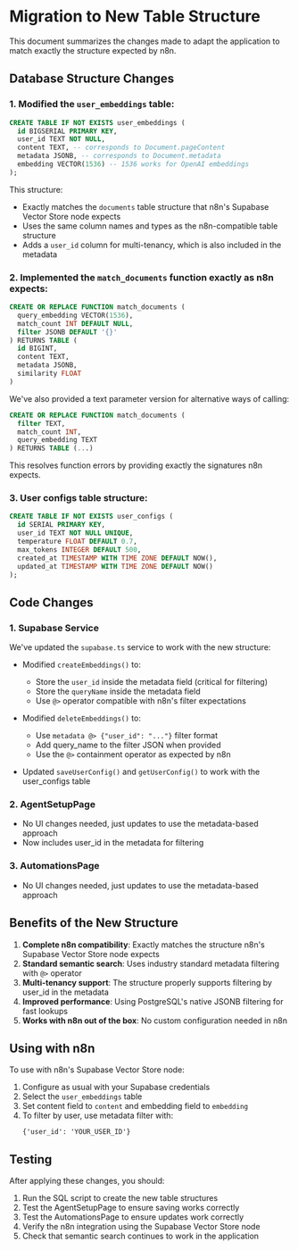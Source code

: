 # Migration to New Table Structure

This document summarizes the changes made to adapt the application to match exactly the structure expected by n8n.

## Database Structure Changes

### 1. Modified the `user_embeddings` table:

```sql
CREATE TABLE IF NOT EXISTS user_embeddings (
  id BIGSERIAL PRIMARY KEY,
  user_id TEXT NOT NULL,
  content TEXT, -- corresponds to Document.pageContent
  metadata JSONB, -- corresponds to Document.metadata
  embedding VECTOR(1536) -- 1536 works for OpenAI embeddings
);
```

This structure:
- Exactly matches the `documents` table structure that n8n's Supabase Vector Store node expects
- Uses the same column names and types as the n8n-compatible table structure
- Adds a `user_id` column for multi-tenancy, which is also included in the metadata

### 2. Implemented the `match_documents` function exactly as n8n expects:

```sql
CREATE OR REPLACE FUNCTION match_documents (
  query_embedding VECTOR(1536),
  match_count INT DEFAULT NULL,
  filter JSONB DEFAULT '{}'
) RETURNS TABLE (
  id BIGINT,
  content TEXT,
  metadata JSONB,
  similarity FLOAT
)
```

We've also provided a text parameter version for alternative ways of calling:

```sql
CREATE OR REPLACE FUNCTION match_documents (
  filter TEXT,
  match_count INT,
  query_embedding TEXT
) RETURNS TABLE (...)
```

This resolves function errors by providing exactly the signatures n8n expects.

### 3. User configs table structure:

```sql
CREATE TABLE IF NOT EXISTS user_configs (
  id SERIAL PRIMARY KEY,
  user_id TEXT NOT NULL UNIQUE,
  temperature FLOAT DEFAULT 0.7,
  max_tokens INTEGER DEFAULT 500,
  created_at TIMESTAMP WITH TIME ZONE DEFAULT NOW(),
  updated_at TIMESTAMP WITH TIME ZONE DEFAULT NOW()
);
```

## Code Changes

### 1. Supabase Service

We've updated the `supabase.ts` service to work with the new structure:

- Modified `createEmbeddings()` to:
  - Store the `user_id` inside the metadata field (critical for filtering)
  - Store the `queryName` inside the metadata field
  - Use `@>` operator compatible with n8n's filter expectations

- Modified `deleteEmbeddings()` to:
  - Use `metadata @> {"user_id": "..."}` filter format
  - Add query_name to the filter JSON when provided
  - Use the `@>` containment operator as expected by n8n

- Updated `saveUserConfig()` and `getUserConfig()` to work with the user_configs table

### 2. AgentSetupPage

- No UI changes needed, just updates to use the metadata-based approach
- Now includes user_id in the metadata for filtering

### 3. AutomationsPage

- No UI changes needed, just updates to use the metadata-based approach

## Benefits of the New Structure

1. **Complete n8n compatibility**: Exactly matches the structure n8n's Supabase Vector Store node expects
2. **Standard semantic search**: Uses industry standard metadata filtering with `@>` operator 
3. **Multi-tenancy support**: The structure properly supports filtering by user_id in the metadata
4. **Improved performance**: Using PostgreSQL's native JSONB filtering for fast lookups
5. **Works with n8n out of the box**: No custom configuration needed in n8n

## Using with n8n

To use with n8n's Supabase Vector Store node:

1. Configure as usual with your Supabase credentials
2. Select the `user_embeddings` table
3. Set content field to `content` and embedding field to `embedding`
4. To filter by user, use metadata filter with:
   ```
   {'user_id': 'YOUR_USER_ID'}
   ```

## Testing

After applying these changes, you should:

1. Run the SQL script to create the new table structures
2. Test the AgentSetupPage to ensure saving works correctly
3. Test the AutomationsPage to ensure updates work correctly
4. Verify the n8n integration using the Supabase Vector Store node
5. Check that semantic search continues to work in the application 